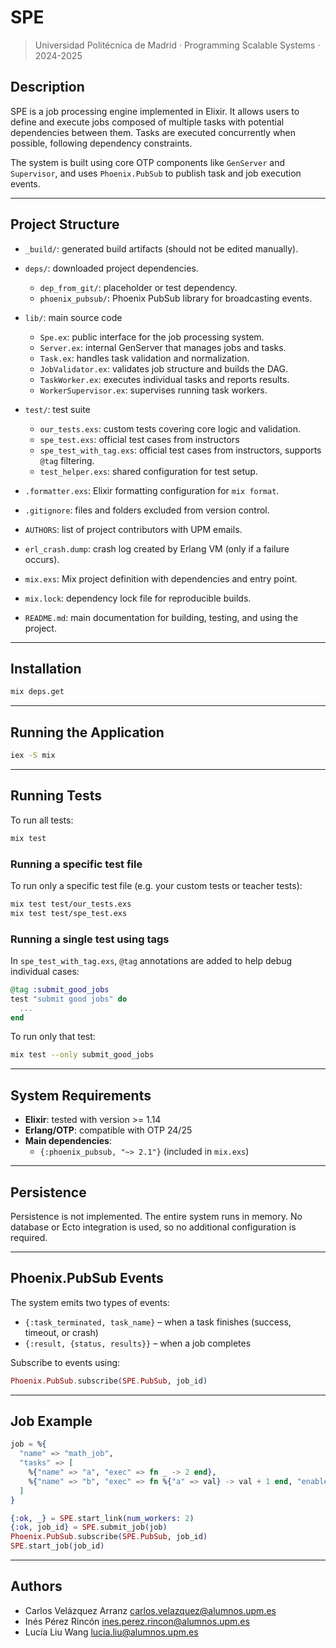 # SPE

> Universidad Politécnica de Madrid · Programming Scalable Systems · 2024-2025

## Description

SPE is a job processing engine implemented in Elixir. It allows users to define and execute jobs composed of multiple tasks with potential dependencies between them. Tasks are executed concurrently when possible, following dependency constraints.

The system is built using core OTP components like `GenServer` and `Supervisor`, and uses `Phoenix.PubSub` to publish task and job execution events.

---

## Project Structure

- `_build/`: generated build artifacts (should not be edited manually).
- `deps/`: downloaded project dependencies.
  - `dep_from_git/`: placeholder or test dependency.
  - `phoenix_pubsub/`: Phoenix PubSub library for broadcasting events.

- `lib/`: main source code
  - `Spe.ex`: public interface for the job processing system.
  - `Server.ex`: internal GenServer that manages jobs and tasks.
  - `Task.ex`: handles task validation and normalization.
  - `JobValidator.ex`: validates job structure and builds the DAG.
  - `TaskWorker.ex`: executes individual tasks and reports results.
  - `WorkerSupervisor.ex`: supervises running task workers.

- `test/`: test suite
  - `our_tests.exs`: custom tests covering core logic and validation.
  - `spe_test.exs`: official test cases from instructors
  - `spe_test_with_tag.exs`: official test cases from instructors, supports `@tag` filtering.
  - `test_helper.exs`: shared configuration for test setup.

- `.formatter.exs`: Elixir formatting configuration for `mix format`.
- `.gitignore`: files and folders excluded from version control.
- `AUTHORS`: list of project contributors with UPM emails.
- `erl_crash.dump`: crash log created by Erlang VM (only if a failure occurs).
- `mix.exs`: Mix project definition with dependencies and entry point.
- `mix.lock`: dependency lock file for reproducible builds.
- `README.md`: main documentation for building, testing, and using the project.

---

## Installation

```bash
mix deps.get
```

---

## Running the Application

```bash
iex -S mix
```

---

## Running Tests

To run all tests:

```bash
mix test
```

### Running a specific test file

To run only a specific test file (e.g. your custom tests or teacher tests):

```bash
mix test test/our_tests.exs
mix test test/spe_test.exs
```

### Running a single test using tags

In `spe_test_with_tag.exs`, `@tag` annotations are added to help debug individual cases:

```elixir
@tag :submit_good_jobs
test "submit good jobs" do
  ...
end
```

To run only that test:

```bash
mix test --only submit_good_jobs
```

---

## System Requirements

- **Elixir**: tested with version >= 1.14
- **Erlang/OTP**: compatible with OTP 24/25
- **Main dependencies**:
  - `{:phoenix_pubsub, "~> 2.1"}` (included in `mix.exs`)

---

## Persistence

Persistence is not implemented. The entire system runs in memory. No database or Ecto integration is used, so no additional configuration is required.

---

## Phoenix.PubSub Events

The system emits two types of events:

- `{:task_terminated, task_name}` – when a task finishes (success, timeout, or crash)
- `{:result, {status, results}}` – when a job completes

Subscribe to events using:

```elixir
Phoenix.PubSub.subscribe(SPE.PubSub, job_id)
```

---

## Job Example

```elixir
job = %{
  "name" => "math_job",
  "tasks" => [
    %{"name" => "a", "exec" => fn _ -> 2 end},
    %{"name" => "b", "exec" => fn %{"a" => val} -> val + 1 end, "enables" => ["a"]}
  ]
}

{:ok, _} = SPE.start_link(num_workers: 2)
{:ok, job_id} = SPE.submit_job(job)
Phoenix.PubSub.subscribe(SPE.PubSub, job_id)
SPE.start_job(job_id)
```

---

## Authors

- Carlos Velázquez Arranz <carlos.velazquez@alumnos.upm.es>
- Inés Pérez Rincón <ines.perez.rincon@alumnos.upm.es>
- Lucía Liu Wang <lucia.liu@alumnos.upm.es>
